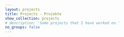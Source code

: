 ```yaml
---
layout: projects
title: Projects - Projekte
show_collection: projects
# description: 'Some projects that I have worked on.'
no_groups: false
---
```

